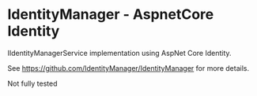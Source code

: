 # IdentityManager - AspnetCore Identity

IIdentityManagerService implementation using AspNet Core Identity.

See https://github.com/IdentityManager/IdentityManager for more details.

Not fully tested
